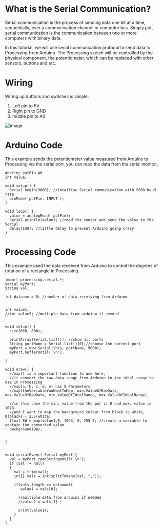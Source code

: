 # What is the Serial Communication?
Serial communication is the process of sending data one bit at a time, sequentially, over a communication channel or computer bus. Simply put, serial communication is the communication between two or more computers with binary data.


In this tutorial, we will use serial communication protocol to send data to Processing from Arduino. The Processing sketch will be controlled by the physical component, the potentiometer, which can be replaced with other sensors, buttons and etc.


# Wiring
Wiring up buttons and switches is simple:

1. Left pin to 5V 
1. Right pin to GND 
1. middle pin to A0

![image](https://github.com/creativetechnologylab/physicalComputingTutorials/assets/64136454/8334989d-426c-49f7-89b8-dc04de8b2a60)

# Arduino Code

This example sends the potentiometer value measured from Arduino to Processing via the serial port, you can read the data from the serial monitor.

````
#define potPin A0
int value;

void setup() {
  Serial.begin(9600); //intailise Serial communication with 9600 baud rate
  pinMode( potPin, INPUT );
}

void loop() {
  value = analogRead( potPin);
  Serial.println(value); //read the sensor and send the value to the Serial
  delay(100); //little delay to prevent Arduino going crazy
}
````

# Processing Code

This example used the data received from Arduino to control the degrees of rotation of a rectangle in Processing.

````
import processing.serial.*;
Serial myPort;
String val;

int datanum = 0; //number of data receiving from Arduino


int value1; 
//int value2; //multiple data from arduino if needed


void setup() {
  size(800, 800);
  
  printArray(Serial.list()); //show all ports
  String portName = Serial.list()[0];//choose the correct port
  myPort = new Serial(this, portName, 9600);
  myPort.bufferUntil('\n'); 
  
}

void draw() {
  //map() is a important function to use here,
  //it convert the raw data range from Arduino to the ideal range to use in Processing
  //map(a, b, c, d, e) has 5 Parameters
  //map(theVariableYouWantToMap, min.ValueOfRawData, max.ValueOfRawData, min.ValueOfIdealRange, max.ValueOfIdealRange)
  
  //in this case the min. value from the pot is 0 and max. value is 1023.
  //and I want to map the background colour from black to white, 0(black) - 255(white)
  float BW = map(value1,0, 1023, 0, 255 ); //create a variable to contain the converted value
  background(BW);
  

}


void serialEvent( Serial myPort){
  val = myPort.readStringUntil('\n');
  if (val != null)
  {
    val = trim(val);
    int[] vals = int(splitTokens(val, ","));
    
    if(vals.length >= datanum){
       value1 = vals[0];
    
      //multiple data from arduino if needed
      //value2 = vals[1] ;
    
      print(value1);
    }
  }
}
````
